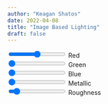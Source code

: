 ```yaml
---
author: "Keagan Shatos"
date: 2022-04-08
title: "Image Based Lighting"
draft: false
---
```


<!---
GL Canvas & UI
-->
<script src="https://cdnjs.cloudflare.com/ajax/libs/gl-matrix/3.4.2/gl-matrix-min.js" integrity="sha512-eV9ExyTa3b+YHr99IBTYpwk4wbgDMDlfW8uTxhywO8dWb810fGUSKDgHhEv1fAqmJT4jyYnt1iWWMW4FRxeQOQ==" crossorigin="anonymous" referrerpolicy="no-referrer"></script>
<script src="\javascript\sphere_mesh.js" defer></script>
<script src="\javascript\ibl_demo.js" defer></script>

<canvas id="glCanvas" width="500" height="500"></canvas>

<div>
  <input type="range" min="0.0" max="1.0" step="0.01" value=1.0" class="slider" id="albedoRSlider">
  Red
</div>

<div>
  <input type="range" min="0.0" max="1.0" step="0.01" value="0.0" class="slider" id="albedoGSlider">
  Green
</div>

<div>
  <input type="range" min="0.0" max="1.0" step="0.01" value="0.0" class="slider" id="albedoBSlider">
  Blue
</div>

<div>
  <input type="range" min="0.0" max="1.0" step="0.01" value="0.0" class="slider" id="metallicSlider">
  Metallic
</div>
  
<div>
  <input type="range" min="0.0" max="1.0" step="0.01" value="0.1" class="slider" id="roughnessSlider">
  Roughness
</div>


<!---
Main Content
-->